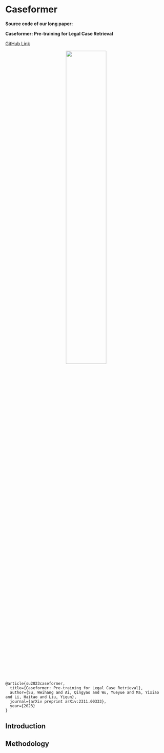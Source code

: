 # Caseformer
**Source code of our long paper:** 

**Caseformer: Pre-training for Legal Case Retrieval**

[GitHub Link](https://github.com/oneal2000/Caseformer)

<p align="center">
  <img src="https://github.com/oneal2000/Caseformer/blob/main/pics/logo2.png" width="50%" height="auto" />
</p>

```
@article{su2023caseformer,
  title={Caseformer: Pre-training for Legal Case Retrieval},
  author={Su, Weihang and Ai, Qingyao and Wu, Yueyue and Ma, Yixiao and Li, Haitao and Liu, Yiqun},
  journal={arXiv preprint arXiv:2311.00333},
  year={2023}
}
```



## Introduction

### 



## Methodology
